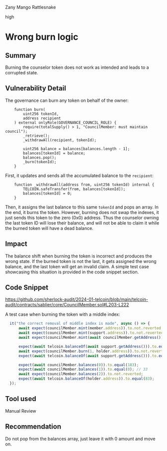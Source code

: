 Zany Mango Rattlesnake

high

# Wrong burn logic

## Summary

Burning the counselor token does not work as intended and leads to a corrupted state.

## Vulnerability Detail

The governance can burn any token on behalf of the owner:
```solidity
    function burn(
        uint256 tokenId,
        address recipient
    ) external onlyRole(GOVERNANCE_COUNCIL_ROLE) {
        require(totalSupply() > 1, "CouncilMember: must maintain council");
        _retrieve();
        _withdrawAll(recipient, tokenId);

        uint256 balance = balances[balances.length - 1];
        balances[tokenId] = balance;
        balances.pop();
        _burn(tokenId);
    }
```

First, it updates and sends all the accumulated balance to the `recipient`:
```solidity
    function _withdrawAll(address from, uint256 tokenId) internal {
        TELCOIN.safeTransfer(from, balances[tokenId]);
        balances[tokenId] = 0;
    }
```

Then, it assigns the last balance to this same `tokenId` and pops an array. In the end, it burns the token. 
However, burning does not swap the indexes, it just sends this token to the zero (0x0) address. Thus the counselor owning the last token ID will lose their balance, and will not be able to claim it while the burned token will have a dead balance.

## Impact

The balance shift when burning the token is incorrect and produces the wrong state. If the burned token is not the last, it gets assigned the wrong balance, and the last token will get an invalid claim. A simple test case showcasing this situation is provided in the code snippet section.

## Code Snippet

https://github.com/sherlock-audit/2024-01-telcoin/blob/main/telcoin-audit/contracts/sablier/core/CouncilMember.sol#L203-L222

A test case when burning the token with a middle index:
```js
  it("the correct removal of middle index is made", async () => {
      await expect(councilMember.mint(member.address)).to.not.reverted;
      await expect(councilMember.mint(support.address)).to.not.reverted;
      await expect(councilMember.mint(await councilMember.getAddress())).to.not.reverted;

      expect(await telcoin.balanceOf(await support.getAddress())).to.equal(0);
      await expect(councilMember.burn(1, holder.address)).to.not.reverted;
      expect(await telcoin.balanceOf(await support.getAddress())).to.equal(0);

      expect(await councilMember.balances(0)).to.equal(183);
      expect(await councilMember.balances(1)).to.equal(0); // 33
      await expect(councilMember.balances(2)).to.not.reverted;
      expect(await telcoin.balanceOf(holder.address)).to.equal(83);
  });
```

## Tool used

Manual Review

## Recommendation

Do not pop from the balances array, just leave it with 0 amount and move on.

